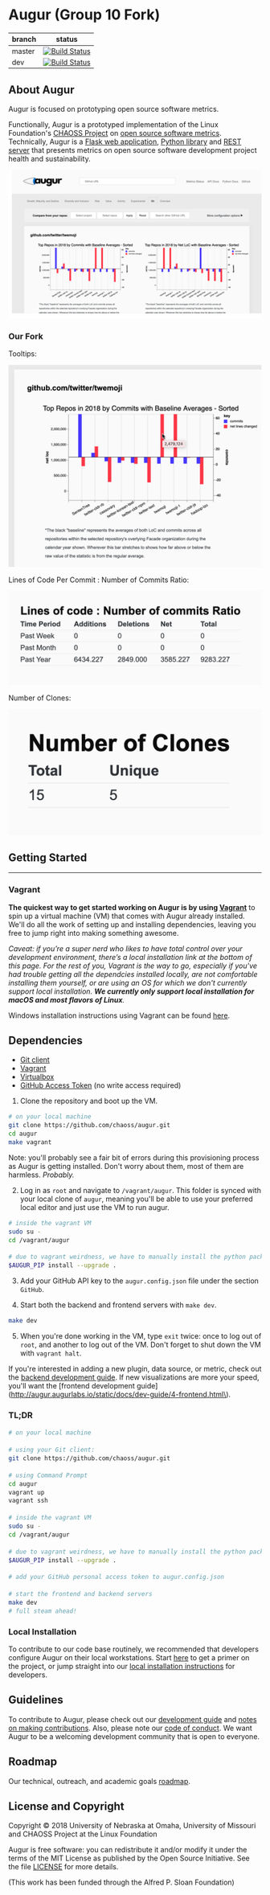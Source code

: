 # Augur (Group 10 Fork)

branch | status
   --- | ---
master | [![Build Status](https://travis-ci.org/chaoss/augur.svg?branch=master)](https://travis-ci.org/chaoss/augur)
   dev | [![Build Status](https://travis-ci.org/chaoss/augur.svg?branch=dev)](https://travis-ci.org/chaoss/augur)

## About Augur

Augur is focused on prototyping open source software metrics. 

Functionally, Augur is a prototyped implementation of the Linux Foundation's [CHAOSS Project](http://chaoss.community) on [open source software metrics](https://github.com/chaoss/metrics). Technically, Augur is a [Flask web application](http://augurlabs.io), [Python library](http://augur.augurlabs.io/static/docs/) and [REST server](http://augur.augurlabs.io/static/api_docs/) that presents metrics on open source software development project health and sustainability. 

![Augur](Augur.png)

### Our Fork

Tooltips:

![Tooltips](Tooltip.png)

Lines of Code Per Commit : Number of Commits Ratio:

![Ratio](Ratio.png)

Number of Clones:

![Number Of Clones](NumberOfClones.png)


## Getting Started 
-------------------
### Vagrant
**The quickest way to get started working on Augur is by using [Vagrant](https://www.vagrantup.com/)** to spin up a virtual machine (VM) that comes with Augur already installed. We'll do all the work of setting up and installing dependencies, leaving you free to jump right into making something awesome. 

*Caveat: if you’re a super nerd who likes to have total control over your development environment, there’s a local installation link at the bottom of this page. For the rest of you, Vagrant is the way to go, especially if you've had trouble getting all the dependcies installed locally, are not comfortable installing them yourself, or are using an OS for which we don't currently support local installation. **We currently only support local installation for macOS and most flavors of Linux**.*

Windows installation instructions using Vagrant can be found [here](docs/python/source/windows-install.md).

Dependencies
------------

-   [Git
    client](https://git-scm.com/book/en/v2/Getting-Started-Installing-Git)
-   [Vagrant](https://www.vagrantup.com/)
-   [Virtualbox](https://www.virtualbox.org/)
-   [GitHub Access Token](https://github.com/settings/tokens) (no write
    access required)

1. Clone the repository and boot up the VM.

```bash
# on your local machine
git clone https://github.com/chaoss/augur.git
cd augur
make vagrant
```

Note: you'll probably see a fair bit of errors during this provisioning process as Augur is getting installed. Don't worry about them, most of them are harmless. *Probably.*

2. Log in as `root` and navigate to `/vagrant/augur`. This folder is synced with your local clone of `augur`, meaning you'll be able to use your preferred local editor and just use the VM to run augur.  
```bash
# inside the vagrant VM
sudo su -
cd /vagrant/augur

# due to vagrant weirdness, we have to manually install the python packagew (this might take a while)
$AUGUR_PIP install --upgrade .
```

3. Add your GitHub API key to the `augur.config.json` file under the
section `GitHub`. 

4. Start both the backend and frontend servers with `make dev`.

```bash
make dev
```

5. When you're done working in the VM, type `exit` twice: once to log out of `root`, and another to log out of the VM. Don't forget to shut down the VM with `vagrant halt`.

If you're interested in adding a new plugin, data source, or metric, check out the [backend development guide](http://augur.augurlabs.io/static/docs/dev-guide/3-backend.html). If new visualizations are more your speed, you'll want the [frontend development guide](http://augur.augurlabs.io/static/docs/dev-guide/4-frontend.html\).

### TL;DR

```bash
# on your local machine

# using your Git client: 
git clone https://github.com/chaoss/augur.git

# using Command Prompt
cd augur
vagrant up
vagrant ssh

# inside the vagrant VM
sudo su -
cd /vagrant/augur

# due to vagrant weirdness, we have to manually install the python packages
$AUGUR_PIP install --upgrade .

# add your GitHub personal access token to augur.config.json

# start the frontend and backend servers
make dev
# full steam ahead!
```

### Local Installation
To contribute to our code base routinely, we recommended that developers configure Augur on their local workstations. Start [here](http://augur.augurlabs.io/static/docs/dev-guide/1-overview.html) to get a primer on the project, or jump straight into our [local installation instructions](http://augur.augurlabs.io/static/docs/dev-guide/2-install.html) for developers.

## Guidelines
To contribute to Augur, please check out our [development guide](http://augur.augurlabs.io/static/docs/dev-guide/1-overview.html) and [notes on making contributions](CONTRIBUTING.md). Also, please note our [code of conduct](CODE_OF_CONDUCT.md). We want Augur to be a welcoming development community that is open to everyone. 

## Roadmap
Our technical, outreach, and academic goals [roadmap](https://github.com/chaoss/augur/wiki/Release-Schedule).

## License and Copyright
Copyright © 2018 University of Nebraska at Omaha, University of Missouri and CHAOSS Project at the Linux Foundation

Augur is free software: you can redistribute it and/or modify it under the terms of the MIT License as published by the Open Source Initiative. See the file [LICENSE](LICENSE) for more details.

(This work has been funded through the Alfred P. Sloan Foundation)
